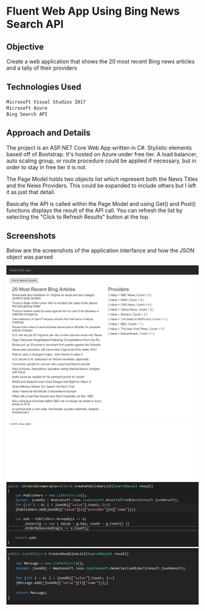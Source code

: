 # Fluent Web App Using Bing News Search API

## Objective
Create a web application that shows the 20 most recent Bing news articles and a tally of their providers

## Technologies Used
```
Microsoft Visual Studios 2017
Microsoft Azure
Bing Search API 
```

## Approach and Details
The project is an ASP.NET Core Web App written in C#. Stylistic elements based off of Bootstrap. It's hosted on Azure under free tier. A load balancer, auto scaling group, or route procedure could be applied if necessary, but in order to stay in free tier it is not.

The Page Model holds two objects list which represent both the News Titles and the News Providers. This could be expanded to include others but I left it as just that detail.

Basically the API is called within the Page Model and using Get() and Post() functions displays the result of the API call. You can refresh the list by selecting the "Click to Refresh Results" button at the top.

## Screenshots

Below are the screenshots of the application interfance and how the JSON object was parsed

![alt_text](/images/AppPage.PNG)
![alt_text](/images/NewsProviderCode.PNG)
![alt_text](/images/NewsTitleCode.PNG)
